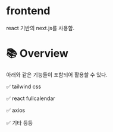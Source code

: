 # frontend

react 기반의 next.js를 사용함.

# 📚 Overview

아래와 같은 기능들이 포함되어 활용할 수 있다.

✅ tailwind css

✅ react fullcalendar

✅ axios

✅ 기타 등등

